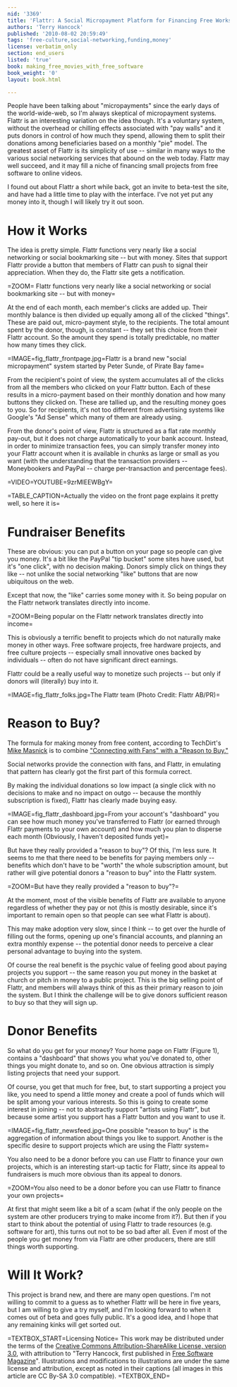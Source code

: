 ```yaml
---
nid: '3369'
title: 'Flattr: A Social Micropayment Platform for Financing Free Works'
authors: 'Terry Hancock'
published: '2010-08-02 20:59:49'
tags: 'free-culture,social-networking,funding,money'
license: verbatim_only
section: end_users
listed: 'true'
book: making_free_movies_with_free_software
book_weight: '0'
layout: book.html

---
```

People have been talking about "micropayments" since the early days of the world-wide-web, so I'm always skeptical of micropayment systems. Flattr is an interesting variation on the idea though. It's a voluntary system, without the overhead or chilling effects associated with "pay walls" and it puts donors in control of how much they spend, allowing them to split their donations among beneficiaries based on a monthly "pie" model. The greatest asset of Flattr is its simplicity of use -- similar in many ways to the various social networking services that abound on the web today. Flattr may well succeed, and it may fill a niche of financing small projects from free software to online videos.

<!--break-->

I found out about Flattr a short while back, got an invite to beta-test the site, and have had a little time to play with the interface. I've not yet put any money into it, though I will likely try it out soon.

# How it Works

The idea is pretty simple. Flattr functions very nearly like a social networking or social bookmarking site -- but with money. Sites that support Flattr provide a button that members of Flattr can push to signal their appreciation. When they do, the Flattr site gets a notification.

=ZOOM= Flattr functions very nearly like a social networking or social bookmarking site -- but with money=

At the end of each month, each member's clicks are added up. Their monthly balance is then divided up equally among all of the clicked "things". These are paid out, micro-payment style, to the recipients. The total amount spent by the donor, though, is constant -- they set this choice from their Flattr account. So the amount they spend is totally predictable, no matter how many times they click.

=IMAGE=fig_flattr_frontpage.jpg=Flattr is a brand new "social micropayment" system started by Peter Sunde, of Pirate Bay fame=

From the recipient's point of view, the system accumulates all of the clicks from all the members who clicked on your Flattr button. Each of these results in a micro-payment based on their monthly donation and how many buttons they clicked on. These are tallied up, and the resulting money goes to you. So for recipients, it's not too different from advertising systems like Google's "Ad Sense" which many of them are already using.

From the donor's point of view, Flattr is structured as a flat rate monthly pay-out, but it does not charge automatically to your bank account. Instead, in order to minimize transaction fees, you can simply transfer money into your Flattr account when it is available in chunks as large or small as you want (with the understanding that the transaction providers -- Moneybookers and PayPal -- charge per-transaction and percentage fees).

=VIDEO=YOUTUBE=9zrMlEEWBgY=

=TABLE_CAPTION=Actually the video on the front page explains it pretty well, so here it is=

# Fundraiser Benefits

These are obvious: you can put a button on your page so people can give you money. It's a bit like the PayPal "tip bucket" some sites have used, but it's "one click", with no decision making. Donors simply click on things they like -- not unlike the social networking "like" buttons that are now ubiquitous on the web.

Except that now, the "like" carries some money with it. So being popular on the Flattr network translates directly into income.

=ZOOM=Being popular on the Flattr network translates directly into income=

This is obviously a terrific benefit to projects which do not naturally make money in other ways. Free software projects, free hardware projects, and free culture projects -- especially small innovative ones backed by individuals -- often do not have significant direct earnings. 

Flattr could be a really useful way to monetize such projects -- but only if donors will (literally) buy into it.

=IMAGE=fig_flattr_folks.jpg=The Flattr team (Photo Credit: Flattr AB/PR)=

# Reason to Buy?

The formula for making money from free content, according to TechDirt's [Mike Masnick](http://www.techdirt.com/search.php?aid=mmasnick) is to combine ["Connecting with Fans" with a "Reason to Buy."](http://www.techdirt.com/articles/20090719/2246525598.shtml)

Social networks provide the connection with fans, and Flattr, in emulating that pattern has clearly got the first part of this formula correct.

By making the individual donations so low impact (a single click with no decisions to make and no impact on outgo -- because the monthly subscription is fixed), Flattr has clearly made buying easy.

=IMAGE=fig_flattr_dashboard.jpg=From your account's "dashboard" you can see how much money you've transferred to Flattr (or earned through Flattr payments to your own account) and how much you plan to disperse each month (Obviously, I haven't deposited funds yet)=

But have they really provided a "reason to buy"? Of this, I'm less sure. It seems to me that there need to be benefits for paying members only -- benefits which don't have to be "worth" the whole subscription amount, but rather will give potential donors a "reason to buy" into the Flattr system.

=ZOOM=But have they really provided a "reason to buy"?=

At the moment, most of the visible benefits of Flattr are available to anyone regardless of whether they pay or not (this is mostly desirable, since it's important to remain open so that people can see what Flattr is about). 

This may make adoption very slow, since I think -- to get over the hurdle of filling out the forms, opening up one's financial accounts, and planning an extra monthly expense -- the potential donor needs to perceive a clear personal advantage to buying into the system.

Of course the real benefit is the psychic value of feeling good about paying projects you support -- the same reason you put money in the basket at church or pitch in money to a public project. This is the big selling point of Flattr, and members will always think of this as their primary reason to join the system. But I think the challenge will be to give donors sufficient reason to buy so that they will sign up.

# Donor Benefits

So what do you get for your money? Your home page on Flattr (Figure 1), contains a "dashboard" that shows you what you've donated to, other things you might donate to, and so on. One obvious attraction is simply listing projects that need your support.

Of course, you get that much for free, but, to start supporting a project you like, you need to spend a little money and create a pool of funds which will be split among your various interests. So this is going to create some interest in joining -- not to abstractly support "artists using Flattr", but because some artist you support has a Flattr button and you want to use it.

=IMAGE=fig_flattr_newsfeed.jpg=One possible "reason to buy" is the aggregation of information about things you like to support. Another is the specific desire to support projects which are using the Flattr system=

You also need to be a donor before you can use Flattr to finance your own projects, which is an interesting start-up tactic for Flattr, since its appeal to fundraisers is much more obvious than its appeal to donors.

=ZOOM=You also need to be a donor before you can use Flattr to finance your own projects=

At first that might seem like a bit of a scam (what if the only people on the system are other producers trying to make income from it?). But then if you start to think about the potential of using Flattr to trade resources (e.g. software for art), this turns out not to be so bad after all. Even if most of the people you get money from via Flattr are other producers, there are still things worth supporting.

# Will It Work?

This project is brand new, and there are many open questions. I'm not willing to commit to a guess as to whether Flattr will be here in five years, but I am willing to give a try myself, and I'm looking forward to when it comes out of beta and goes fully public. It's a good idea, and I hope that any remaining kinks will get sorted out.

=TEXTBOX_START=Licensing Notice=
This work may be distributed under the terms of the [Creative Commons Attribution-ShareAlike License, version 3.0](http://creativecommons.org/licenses/by-sa/3.0), with attribution to "Terry Hancock, first published in [Free Software Magazine](http://www.freesoftwaremagazine.com)". Illustrations and modifications to illustrations are under the same license and attribution, except as noted in their captions (all images in this article are CC By-SA 3.0 compatible).
=TEXTBOX_END=



